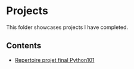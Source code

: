 # Projects
This folder showcases projects I have completed.
## Contents
* [Repertoire projet final Python101](Final)
